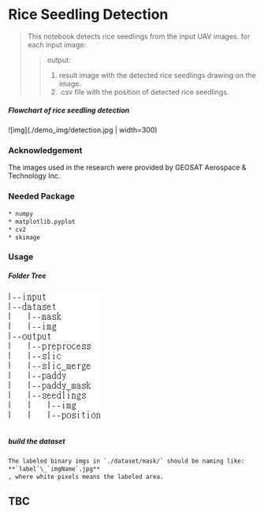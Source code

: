 # Rice Seedling Detection
> This notebook detects rice seedlings from the input UAV images.
> for each input image:
>> output: 
>> 1. result image with the detected rice seedlings drawing on the image.
>> 2. .csv file with the position of detected rice seedlings.
##### Flowchart of rice seedling detection
![img](./demo_img/detection.jpg | width=300)

### Acknowledgement
The images used in the research were provided by GEOSAT Aerospace & Technology Inc.

### Needed Package    
    * numpy
    * matplotlib.pyplot
    * cv2
    * skimage

### Usage
##### Folder Tree
![img](./demo_img/foldertree.png)


##### build the dataset
    The labeled binary imgs in `./dataset/mask/` should be naming like: **`label`\_`imgName`.jpg**
    , where white pixels means the labeled area.

## TBC
